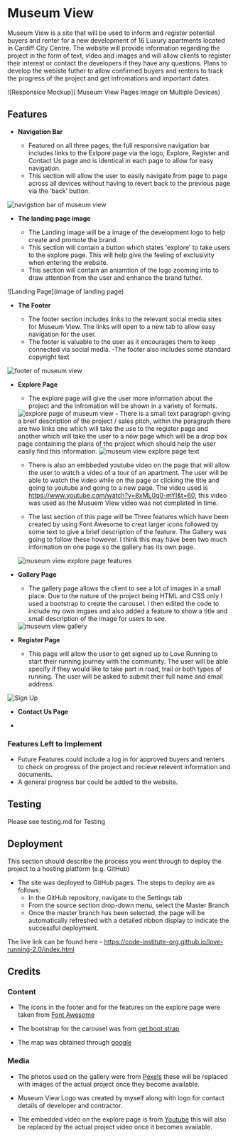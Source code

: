 # Museum View

Museum View is a site that will be used to inform and register potential buyers and renter for a new development of 16 Luxury apartments located in Cardiff City Centre. The website will provide information regarding the project in the form of text, video and images and will allow clients to register their interest or contact the developers if they have any questions. Plans to develop the webiste futher to allow confirmed buyers and renters to track the progress of the project and get infromations and important dates.

![Responsice Mockup]( Museum View Pages Image on Multiple Devices)

## Features 

- __Navigation Bar__

  - Featured on all three pages, the full responsive navigation bar includes links to the Exlpore page via the logo, Explore, Register and Contact Us page and is identical in each page to allow for easy navigation.
  - This section will allow the user to easily navigate from page to page across all devices without having to revert back to the previous page via the ‘back’ button. 

<img src="./assets/images/readme-images/museum-view-nav-bar.jpg" alt="navigstion bar of museum view">

- __The landing page image__

  - The Landing image will be a image of the development logo to help create and promote the brand. 
  - This section will contain a button which states 'explore' to take users to the explore page. This will help give the feeling of exclusivity when entering the website.
  - This section will contain an aniamtion of the logo zooming into to draw attention from the user and enhance the brand futher.

![Landing Page](image of landing page)

- __The Footer__ 

  - The footer section includes links to the relevant social media sites for Museum View. The links will open to a new tab to allow easy navigation for the user. 
  - The footer is valuable to the user as it encourages them to keep connected via social media.
  -The footer also includes some standard copyright text

<img src="./assets/images/readme-images/museum-view-footer.jpg" alt="footer of museum view">


- __Explore Page__

  - The explore page will give the user more information about the project and the infromation will be shown in a variety of formats.
  <img src="./assets/images/readme-images/museum-view-explore.jpg" alt="explore page of museum view">
  - There is a small text paragraph giving a breif description of the project / sales pitch, within the paragraph there are two links one which will take the use to the register page and another which will take the user to a new page which will be a drop box page containing the plans of the project which should help the user easily find this information.

  <img src="assets/images/readme-images/museum-view-explore-text.jpg" alt="museum view explore page text">

  - There is also an embbeded youtube video on the page that will allow the user to watch a video of a tour of an apartment. The user will be able to watch the video while on the page or clicking the title and going to youtube and going to a new page. The video used is https://www.youtube.com/watch?v=8xML0q0-mYI&t=60, this video was used as the Musuem View video was not completed in time.

  - The last section of this page will be Three features which have been created by using Font Awesome to creat larger icons followed by some text to give a brief description of the feature. The Gallery was going to follow these however. I think this may have been two much information on one page so the gallery has its own page.

  <img src="assets/images/readme-images/museum-view-explore-features.jpg" alt="museum view explore page features">

- __Gallery Page__

  - The gallery page allows the client to see a lot of images in a small place. Due to the nature of the project being HTML and CSS only I used a bootstrap to create the carousel. I then edited the code to include my own imgaes and also added a feature to show a title and small description of the image for users to see.
  <img src="assets/images/readme-images/museum-view-gallery.jpg" alt="museum view gallery">

- __Register Page__

  - This page will allow the user to get signed up to Love Running to start their running journey with the community. The user will be able specify if they would like to take part in road, trail or both types of running. The user will be asked to submit their full name and email address. 

![Sign Up](https://github.com/lucyrush/readme-template/blob/master/media/love_running_signup.png)

- __Contact Us Page__

-



### Features Left to Implement

- Future Features could include a log in for approved buyers and renters to check on progress of the project and recieve relevent information and documents.
- A general progress bar could be added to the website.

## Testing 

Please see testing.md for Testing


## Deployment

This section should describe the process you went through to deploy the project to a hosting platform (e.g. GitHub) 

- The site was deployed to GitHub pages. The steps to deploy are as follows: 
  - In the GitHub repository, navigate to the Settings tab 
  - From the source section drop-down menu, select the Master Branch
  - Once the master branch has been selected, the page will be automatically refreshed with a detailed ribbon display to indicate the successful deployment. 

The live link can be found here - https://code-institute-org.github.io/love-running-2.0/index.html 


## Credits 



### Content 


- The icons in the footer and for the features on the explore page were taken from [Font Awesome](https://fontawesome.com/)

- The bootstrap for the carousel was from [get boot strap](https://getbootstrap.com/docs/4.0/components/carousel/)
- The map was obtained through [google](https://www.google.com/maps?ll=51.485058,-3.175836&z=16&t=m&hl=en&gl=GB&mapclient=embed&cid=1162786141127752078)

### Media

- The photos used on the gallery were from [Pexels](https://www.pexels.com/search/luxury%20apartment%20building/) these will be replaced with images of the actual project once they become available.

- Museum View Logo was created by myself along with logo for contact details of developer and contractor.

- The embedded video on the explore page is from [Youtube](https://www.youtube.com/watch?v=8xML0q0-mYI&t=60) this will also be replaced by the actual project video once it becomes available.





